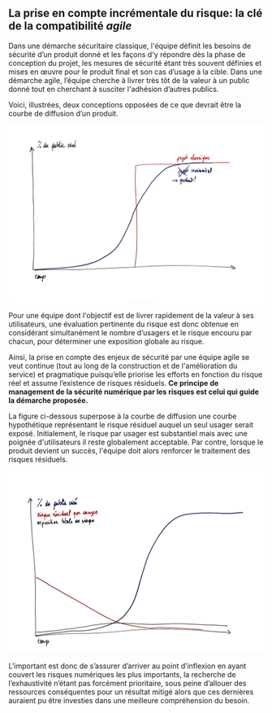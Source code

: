 ## La prise en compte incrémentale du risque: la clé de la compatibilité _agile_

Dans une démarche sécuritaire classique, l'équipe définit les besoins de sécurité d’un produit donné et les façons d'y répondre dès la phase de conception du projet, les mesures de sécurité étant très souvent définies et mises en œuvre pour le produit final et son cas d’usage à la cible. Dans une démarche agile, l’équipe cherche à livrer très tôt de la valeur à un public donné tout en cherchant à susciter l'adhésion d’autres publics.

Voici, illustrées, deux conceptions opposées de ce que devrait être la courbe de diffusion d’un produit.

![](assets/projet-vs-produit.png)

Pour une équipe dont l'objectif est de livrer rapidement de la valeur à ses utilisateurs, une évaluation pertinente du risque est donc obtenue en considérant simultanément le nombre d’usagers et le risque encouru par chacun, pour déterminer une exposition globale au risque.

Ainsi, la prise en compte des enjeux de sécurité par une équipe agile se veut continue (tout au long de la construction et de l'amélioration du service) et pragmatique puisqu’elle priorise les efforts en fonction du risque réel et assume l’existence de risques résiduels. **Ce principe de management de la sécurité numérique par les risques est celui qui guide la démarche proposée.**

La figure ci-dessous superpose à la courbe de diffusion une courbe hypothétique représentant le risque résiduel auquel un seul usager serait exposé. Initialement, le risque par usager est substantiel mais avec une poignée d'utilisateurs il reste globalement acceptable. Par contre, lorsque le produit devient un succès, l'équipe doit alors renforcer le traitement des risques résiduels.

![](assets/risque-produit.png)

L’important est donc de s’assurer d’arriver au point d’inflexion en ayant couvert les risques numériques les plus importants, la recherche de l’exhaustivité n’étant pas forcément prioritaire, sous peine d’allouer des ressources conséquentes pour un résultat mitigé alors que ces dernières auraient pu être investies dans une meilleure compréhension du besoin.
